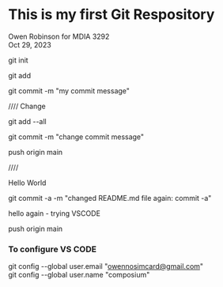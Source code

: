 # This is my first Git Respository
Owen Robinson 
for MDIA 3292  
Oct 29, 2023  

git init  

git add <filename>  

git commit -m "my commit message"  

////  Change

git add --all       

git commit -m "change commit message"  

push origin main        

////  

Hello World  

git commit -a -m "changed README.md file again: commit -a"  

hello again - trying VSCODE

push origin main  

### To configure VS CODE
git config --global user.email "owennosimcard@gmail.com"     
git config --global user.name "composium"
